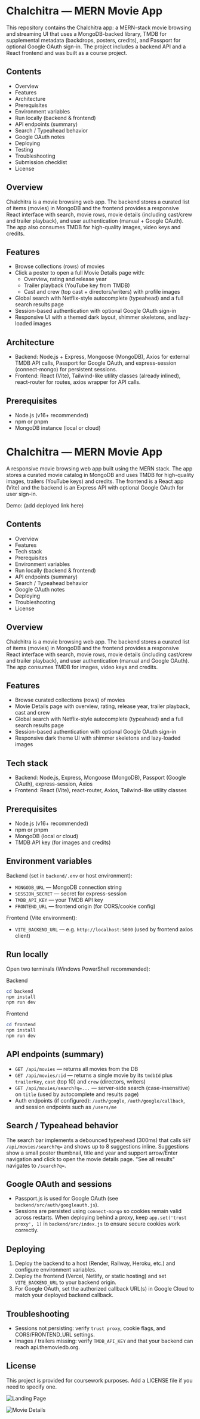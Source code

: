 # Chalchitra — MERN Movie App

This repository contains the Chalchitra app: a MERN-stack movie browsing and streaming UI that uses a MongoDB-backed library, TMDB for supplemental metadata (backdrops, posters, credits), and Passport for optional Google OAuth sign-in. The project includes a backend API and a React frontend and was built as a course project.

Contents
--------

- Overview
- Features
- Architecture
- Prerequisites
- Environment variables
- Run locally (backend & frontend)
- API endpoints (summary)
- Search / Typeahead behavior
- Google OAuth notes
- Deploying
- Testing
- Troubleshooting
- Submission checklist
- License

Overview
--------

Chalchitra is a movie browsing web app. The backend stores a curated list of items (movies) in MongoDB and the frontend provides a responsive React interface with search, movie rows, movie details (including cast/crew and trailer playback), and user authentication (manual + Google OAuth). The app also consumes TMDB for high-quality images, video keys and credits.

Features
--------

- Browse collections (rows) of movies
- Click a poster to open a full Movie Details page with:
  - Overview, rating and release year
  - Trailer playback (YouTube key from TMDB)
  - Cast and crew (top cast + directors/writers) with profile images
- Global search with Netflix-style autocomplete (typeahead) and a full search results page
- Session-based authentication with optional Google OAuth sign-in
- Responsive UI with a themed dark layout, shimmer skeletons, and lazy-loaded images

Architecture
------------

- Backend: Node.js + Express, Mongoose (MongoDB), Axios for external TMDB API calls, Passport for Google OAuth, and express-session (connect-mongo) for persistent sessions.
- Frontend: React (Vite), Tailwind-like utility classes (already inlined), react-router for routes, axios wrapper for API calls.

Prerequisites
-------------

- Node.js (v16+ recommended)
- npm or pnpm
- MongoDB instance (local or cloud)
# Chalchitra — MERN Movie App

A responsive movie browsing web app built using the MERN stack. The app stores a curated movie catalog in MongoDB and uses TMDB for high-quality images, trailers (YouTube keys) and credits. The frontend is a React app (Vite) and the backend is an Express API with optional Google OAuth for user sign-in.

Demo: (add deployed link here)

Contents
--------

- Overview
- Features
- Tech stack
- Prerequisites
- Environment variables
- Run locally (backend & frontend)
- API endpoints (summary)
- Search / Typeahead behavior
- Google OAuth notes
- Deploying
- Troubleshooting
- License

Overview
--------

Chalchitra is a movie browsing web app. The backend stores a curated list of items (movies) in MongoDB and the frontend provides a responsive React interface with search, movie rows, movie details (including cast/crew and trailer playback), and user authentication (manual and Google OAuth). The app consumes TMDB for images, video keys and credits.

Features
--------

- Browse curated collections (rows) of movies
- Movie Details page with overview, rating, release year, trailer playback, cast and crew
- Global search with Netflix-style autocomplete (typeahead) and a full search results page
- Session-based authentication with optional Google OAuth sign-in
- Responsive dark theme UI with shimmer skeletons and lazy-loaded images

Tech stack
----------

- Backend: Node.js, Express, Mongoose (MongoDB), Passport (Google OAuth), express-session, Axios
- Frontend: React (Vite), react-router, Axios, Tailwind-like utility classes

Prerequisites
-------------

- Node.js (v16+ recommended)
- npm or pnpm
- MongoDB (local or cloud)
- TMDB API key (for images and credits)

Environment variables
---------------------

Backend (set in `backend/.env` or host environment):

- `MONGODB_URL` — MongoDB connection string
- `SESSION_SECRET` — secret for express-session
- `TMDB_API_KEY` — your TMDB API key
- `FRONTEND_URL` — frontend origin (for CORS/cookie config)

Frontend (Vite environment):

- `VITE_BACKEND_URL` — e.g. `http://localhost:5000` (used by frontend axios client)

Run locally
-----------

Open two terminals (Windows PowerShell recommended):

Backend
```powershell
cd backend
npm install
npm run dev
```

Frontend
```powershell
cd frontend
npm install
npm run dev
```

API endpoints (summary)
-----------------------

- `GET /api/movies` — returns all movies from the DB
- `GET /api/movies/:id` — returns a single movie by its `tmdbId` plus `trailerKey`, `cast` (top 10) and `crew` (directors, writers)
- `GET /api/movies/search?q=...` — server-side search (case-insensitive) on `title` (used by autocomplete and results page)
- Auth endpoints (if configured): `/auth/google`, `/auth/google/callback`, and session endpoints such as `/users/me`

Search / Typeahead behavior
---------------------------

The search bar implements a debounced typeahead (300ms) that calls `GET /api/movies/search?q=` and shows up to 8 suggestions inline. Suggestions show a small poster thumbnail, title and year and support arrow/Enter navigation and click to open the movie details page. "See all results" navigates to `/search?q=`.

Google OAuth and sessions
-------------------------

- Passport.js is used for Google OAuth (see `backend/src/auth/googleauth.js`).
- Sessions are persisted using `connect-mongo` so cookies remain valid across restarts. When deploying behind a proxy, keep `app.set('trust proxy', 1)` in `backend/src/index.js` to ensure secure cookies work correctly.

Deploying
---------

1. Deploy the backend to a host (Render, Railway, Heroku, etc.) and configure environment variables.
2. Deploy the frontend (Vercel, Netlify, or static hosting) and set `VITE_BACKEND_URL` to your backend origin.
3. For Google OAuth, set the authorized callback URL(s) in Google Cloud to match your deployed backend callback.

Troubleshooting
---------------

- Sessions not persisting: verify `trust proxy`, cookie flags, and CORS/FRONTEND_URL settings.
- Images / trailers missing: verify `TMDB_API_KEY` and that your backend can reach api.themoviedb.org.

License
-------

This project is provided for coursework purposes. Add a LICENSE file if you need to specify one.

![Landing Page](Chalchitra-app\frontend\src\assets\landingpage.png)

![Movie Details](Chalchitra-app\frontend\src\assets\moviedetails.png)


